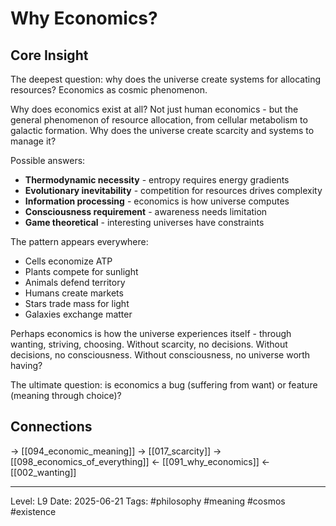 # Why Economics?

## Core Insight
The deepest question: why does the universe create systems for allocating resources? Economics as cosmic phenomenon.

Why does economics exist at all? Not just human economics - but the general phenomenon of resource allocation, from cellular metabolism to galactic formation. Why does the universe create scarcity and systems to manage it?

Possible answers:
- **Thermodynamic necessity** - entropy requires energy gradients
- **Evolutionary inevitability** - competition for resources drives complexity
- **Information processing** - economics is how universe computes
- **Consciousness requirement** - awareness needs limitation
- **Game theoretical** - interesting universes have constraints

The pattern appears everywhere:
- Cells economize ATP
- Plants compete for sunlight
- Animals defend territory
- Humans create markets
- Stars trade mass for light
- Galaxies exchange matter

Perhaps economics is how the universe experiences itself - through wanting, striving, choosing. Without scarcity, no decisions. Without decisions, no consciousness. Without consciousness, no universe worth having?

The ultimate question: is economics a bug (suffering from want) or feature (meaning through choice)?

## Connections
→ [[094_economic_meaning]]
→ [[017_scarcity]]
→ [[098_economics_of_everything]]
← [[091_why_economics]]
← [[002_wanting]]

---
Level: L9
Date: 2025-06-21
Tags: #philosophy #meaning #cosmos #existence